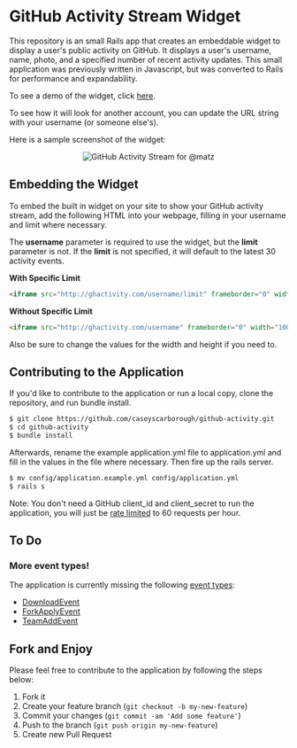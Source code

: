 # GitHub Activity Stream Widget

This repository is an small Rails app that creates an embeddable widget to display a user's public activity on GitHub. It displays a user's username, name, photo, and a specified number of recent activity updates. This small application was previously written in Javascript, but was converted to Rails for performance and expandability.

To see a demo of the widget, click [here](http://ghactivity.com/caseyscarborough).

To see how it will look for another account, you can update the URL string with your username (or someone else's).

Here is a sample screenshot of the widget:

<p align="center"><img src="https://caseyscarborough.github.com/github-activity/img/screenshot.png" title="GitHub Activity Stream for @matz" /></p>

## Embedding the Widget

To embed the built in widget on your site to show your GitHub activity stream, add the following HTML into your webpage, filling in your username and limit where necessary.

The **username** parameter is required to use the widget, but the **limit** parameter is not. If the **limit** is not specified, it will default to the latest 30 activity events.

**With Specific Limit**

```html
<iframe src="http://ghactivity.com/username/limit" frameborder="0" width="100%" height="400px"></iframe>
```

**Without Specific Limit**

```html
<iframe src="http://ghactivity.com/username" frameborder="0" width="100%" height="400px"></iframe>
```

Also be sure to change the values for the width and height if you need to.

## Contributing to the Application

If you'd like to contribute to the application or run a local copy, clone the repository, and run bundle install.

```bash
$ git clone https://github.com/caseyscarborough/github-activity.git
$ cd github-activity
$ bundle install
```

Afterwards, rename the example application.yml file to application.yml and fill in the values in the file where necessary. Then fire up the rails server.

```bash
$ mv config/application.example.yml config/application.yml
$ rails s
```

Note: You don't need a GitHub client_id and client_secret to run the application, you will just be [rate limited](http://developer.github.com/v3/#rate-limiting) to 60 requests per hour.

## To Do

### More event types!

The application is currently missing the following [event types](http://developer.github.com/v3/activity/events/types/):
* [DownloadEvent](http://developer.github.com/v3/activity/events/types/#downloadevent)
* [ForkApplyEvent](http://developer.github.com/v3/activity/events/types/#forkapplyevent)
* [TeamAddEvent](http://developer.github.com/v3/activity/events/types/#teamaddevent)


## Fork and Enjoy

Please feel free to contribute to the application by following the steps below:

1. Fork it
2. Create your feature branch (`git checkout -b my-new-feature`)
3. Commit your changes (`git commit -am 'Add some feature'`)
4. Push to the branch (`git push origin my-new-feature`)
5. Create new Pull Request
